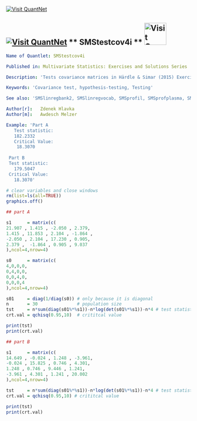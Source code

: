 [<img src="https://github.com/QuantLet/Styleguide-and-Validation-procedure/blob/master/pictures/banner.png" alt="Visit QuantNet">](http://quantlet.de/index.php?p=info)

## [<img src="https://github.com/QuantLet/Styleguide-and-Validation-procedure/blob/master/pictures/qloqo.png" alt="Visit QuantNet">](http://quantlet.de/) ** SMStestcov4i ** [<img src="https://github.com/QuantLet/Styleguide-and-Validation-procedure/blob/master/pictures/QN2.png" width="60" alt="Visit QuantNet 2.0">](http://quantlet.de/d3/ia)


```yaml
Name of Quantlet: SMStestcov4i

Published in: Multivariate Statistics: Exercises and Solutions Series 

Description: 'Tests covariance matrices in Härdle & Simar (2015) Exercise 7.18'

Keywords: 'Covariance test, hypothesis-testing, Testing'

See also: 'SMSlinregbank2, SMSlinregvocab, SMSprofil, SMSprofplasma, SMStestcov, SMStestcovwais, SMStestsim, SMStestuscomp'

Author[r]:   Zdenek Hlavka
Author[m]:   Awdesch Melzer

Example: 'Part A
   Test statistic:
   182.2332 
   Critical Value:
    18.3070
 
 Part B
 Test statistic:
   179.5047
 Critical Value:
   18.3070'

```

```R
# clear variables and close windows
rm(list=ls(all=TRUE))
graphics.off()

## part A

s1      = matrix(c(
21.907 , 1.415 , -2.050 , 2.379,
1.415 , 11.853 , 2.104 , -1.864 ,
-2.050 , 2.104 , 17.230 , 0.905,
2.379 ,  -1.864 , 0.905 , 9.037
),ncol=4,nrow=4)

s0      = matrix(c(
4,0,0,0,
0,4,0,0,
0,0,4,0,
0,0,0,4
),ncol=4,nrow=4)

s01     = diag(1/diag(s0)) # only because it is diagonal
n       = 30               # population size
tst     = n*sum(diag(s01%*%s1))-n*log(det(s01%*%s1))-n*4 # test statistic
crt.val = qchisq(0.95,10)  # crititcal value

print(tst)
print(crt.val)

## part B

s1      = matrix(c(
14.649 , -0.024 , 1.248 , -3.961,
-0.024 , 15.825 , 0.746 , 4.301,
1.248 , 0.746 , 9.446 , 1.241,
-3.961 , 4.301 , 1.241 , 20.002
),ncol=4,nrow=4)

tst     = n*sum(diag(s01%*%s1))-n*log(det(s01%*%s1))-n*4 # test statistic
crt.val = qchisq(0.95,10) # crititcal value

print(tst)
print(crt.val)


```
